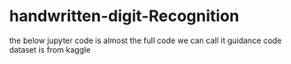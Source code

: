 # handwritten-digit-Recognition
the below jupyter code is almost the full code 
we can call it guidance code
dataset is from kaggle
